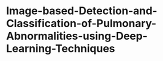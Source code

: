 # Image-based-Detection-and-Classification-of-Pulmonary-Abnormalities-using-Deep-Learning-Techniques